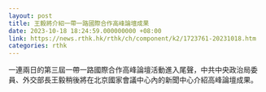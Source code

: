 ```yaml
---
layout: post
title: 王毅將介紹一帶一路國際合作高峰論壇成果
date: 2023-10-18 18:24:59.000000000 +08:00
link: https://news.rthk.hk/rthk/ch/component/k2/1723761-20231018.htm
categories: rthk
---
```


一連兩日的第三屆一帶一路國際合作高峰論壇活動進入尾聲，中共中央政治局委員、外交部長王毅稍後將在北京國家會議中心內的新聞中心介紹高峰論壇成果。
